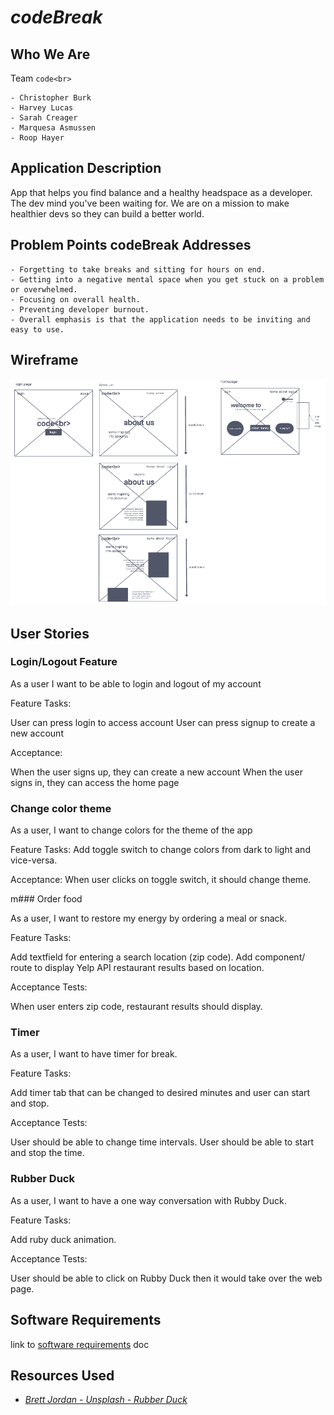 # _codeBreak_

## Who We Are

Team `code<br>`

    - Christopher Burk
    - Harvey Lucas
    - Sarah Creager
    - Marquesa Asmussen
    - Roop Hayer

## Application Description

App that helps you find balance and a healthy headspace as a developer. The dev mind you've been waiting for. We are on a mission to make healthier devs so they can build a better world.

## Problem Points codeBreak Addresses

    - Forgetting to take breaks and sitting for hours on end.
    - Getting into a negative mental space when you get stuck on a problem or overwhelmed.
    - Focusing on overall health.
    - Preventing developer burnout.
    - Overall emphasis is that the application needs to be inviting and easy to use.

## Wireframe

![wireframe screenshot](assets/wireframe.png)

## User Stories

### Login/Logout Feature

As a user I want to be able to login and logout of my account

Feature Tasks:

User can press login to access account
User can press signup to create a new account

Acceptance:

When the user signs up, they can create a new account
When the user signs in, they can access the home page

### Change color theme

As a user, I want to change colors for the theme of the app

Feature Tasks:
Add toggle switch to change colors from dark to light and vice-versa.

Acceptance:
When user clicks on toggle switch, it should change theme.

m### Order food

As a user, I want to restore my energy by ordering a meal or snack.

Feature Tasks:

Add textfield for entering a search location (zip code).
Add component/ route to display Yelp API restaurant results based on location.

Acceptance Tests:

When user enters zip code, restaurant results should display.

### Timer

As a user, I want to have timer for break.

Feature Tasks:

Add timer tab that can be changed to desired minutes and user can start and stop.

Acceptance Tests:

User should be able to change time intervals.
User should be able to start and stop the time.

### Rubber Duck

As a user, I want to have a one way conversation with Rubby Duck.

Feature Tasks:

Add ruby duck animation.

Acceptance Tests:

User should be able to click on Rubby Duck then it would take over the web page.

## Software Requirements

link to [software requirements](requirements.md) doc

## Resources Used

- _[Brett Jordan - Unsplash - Rubber Duck](https://images.unsplash.com/photo-1559715541-5daf8a0296d0?ixlib=rb-1.2.1&ixid=MnwxMjA3fDB8MHxzZWFyY2h8NHx8cnViYmVyJTIwZHVja3xlbnwwfHwwfHw%3D&auto=format&fit=crop&w=500&q=60)_
